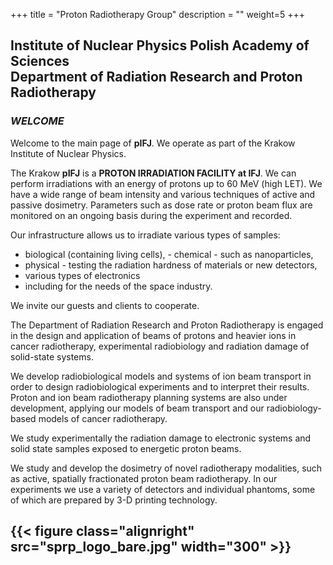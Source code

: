 +++
title = "Proton Radiotherapy Group"
description = ""
weight=5
+++

<h2>
Institute of Nuclear Physics Polish Academy of Sciences<br>
Department of Radiation Research and Proton Radiotherapy
</h2>

### *WELCOME*
Welcome to the main page of **pIFJ**. We operate as part of the Krakow Institute of Nuclear Physics.  


The Krakow **pIFJ** is a **PROTON IRRADIATION FACILITY at IFJ**. We can perform irradiations with an energy of protons up to 60 MeV (high LET). We have a wide range of beam intensity and various techniques of active and passive dosimetry. Parameters such as dose rate or proton beam flux are monitored on an ongoing basis during the experiment and recorded.  

Our infrastructure allows us to irradiate various types of samples:  
- biological (containing living cells),  - chemical - such as nanoparticles,  
- physical - testing the radiation hardness of materials or new detectors,  
- various types of electronics 
- including for the needs of the space industry.  

We invite our guests and clients to cooperate.


The Department of Radiation Research and Proton Radiotherapy is engaged in the design and application of beams of protons and heavier ions in cancer radiotherapy, experimental radiobiology and radiation damage of solid-state systems.

We develop radiobiological models and systems of ion beam transport in order to design radiobiological experiments and to interpret their results. Proton and ion beam radiotherapy planning systems are also under development, applying our models of beam transport and our radiobiology-based models of cancer radiotherapy.

We study experimentally the radiation damage to electronic systems and solid state samples exposed to energetic proton beams.

We study and develop the dosimetry of novel radiotherapy modalities, such as active, spatially fractionated proton beam radiotherapy. In our experiments we use a variety of detectors and individual phantoms, some of which are prepared by 3-D printing technology.

{{< figure class="alignright" src="sprp_logo_bare.jpg" width="300" >}}
---
